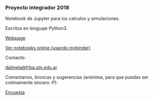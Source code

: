 ### Proyecto integrador 2018

Notebook de Jupyter para los calculos y simulaciones.

Escritos en lenguaje Python3. 

[Webpage](https://eaiii-frba-utn.github.io/2018/)

[Ver notebooks online (usando mybinder)](https://mybinder.org/v2/gh/eaiii-frba-utn/2018/master)


Contacto:

dalmela@frba.utn.edu.ar

Comentarios, broncas y sugerencias (anónima, para que puedas ser cretinamente sincero :P):

[Encuesta](https://goo.gl/forms/wfZeEfFV4dqnjATo1)
